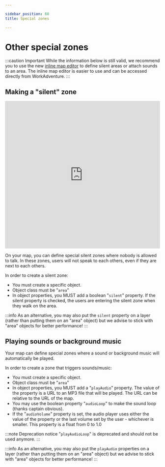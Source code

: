 ```yaml
---

sidebar_position: 60
title: Special zones

---
```


# Other special zones

:::caution Important
While the information below is still valid, we recommend you to use the new [inline map editor](editor/) to define silent areas
or attach sounds to an area.
The inline map editor is easier to use and can be accessed directly from WorkAdventure.
:::


## Making a "silent" zone

<iframe width="100%" height="480" src="https://www.youtube.com/embed/z7XLo06o-ow" title="Building your map - Special zones" frameborder="0" allow="accelerometer; autoplay; clipboard-write; encrypted-media; gyroscope; picture-in-picture; web-share; fullscreen" allowfullscreen></iframe>

On your map, you can define special silent zones where nobody is allowed to talk. In these zones, users will not speak to each others, even if they are next to each others.

In order to create a silent zone:

* You must create a specific object.
* Object class must be "`area`"
* In object properties, you MUST add a boolean "`silent`" property. If the silent property is checked, the users are entering the silent zone when they walk on the area.

:::info
As an alternative, you may also put the `silent` property on a layer (rather than putting them on an "area" object)
but we advise to stick with "area" objects for better performance!
:::

## Playing sounds or background music

Your map can define special zones where a sound or background music will automatically be played.

In order to create a zone that triggers sounds/music:

* You must create a specific object.
* Object class must be "`area`"
* In object properties, you MUST add a "`playAudio`" property. The value of the property is a URL to an MP3 file that will be played. The URL can be relative to the URL of the map.
* You may use the boolean property "`audioLoop`" to make the sound loop (thanks captain obvious).
* If the "`audioVolume`" property is set, the audio player uses either the value of the property or the last volume set by the user - whichever is smaller. This property is a float from 0 to 1.0

:::note Deprecation notice
"`playAudioLoop`" is deprecated and should not be used anymore.
:::

:::info
As an alternative, you may also put the `playAudio` properties on a layer (rather than putting them on an "area" object)
but we advise to stick with "area" objects for better performance!
:::
